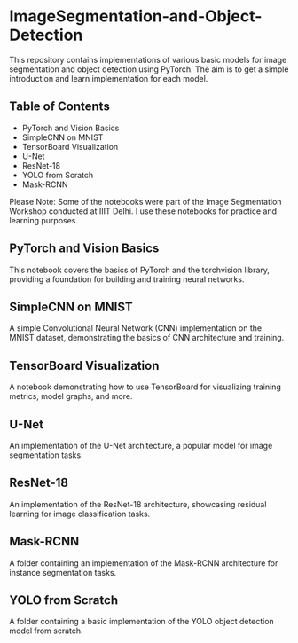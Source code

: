 # ImageSegmentation-and-Object-Detection
This repository contains implementations of various basic models for image segmentation and object detection using PyTorch. The aim is to get a simple introduction and learn implementation for each model.

## Table of Contents
* PyTorch and Vision Basics
* SimpleCNN on MNIST
* TensorBoard Visualization
* U-Net
* ResNet-18
* YOLO from Scratch
* Mask-RCNN

Please Note: Some of the notebooks were part of the Image Segmentation Workshop conducted at IIIT Delhi. I use these notebooks for practice and learning purposes.

## PyTorch and Vision Basics

This notebook covers the basics of PyTorch and the torchvision library, providing a foundation for building and training neural networks.

## SimpleCNN on MNIST

A simple Convolutional Neural Network (CNN) implementation on the MNIST dataset, demonstrating the basics of CNN architecture and training.

## TensorBoard Visualization

A notebook demonstrating how to use TensorBoard for visualizing training metrics, model graphs, and more.

## U-Net

An implementation of the U-Net architecture, a popular model for image segmentation tasks.

## ResNet-18

An implementation of the ResNet-18 architecture, showcasing residual learning for image classification tasks.

## Mask-RCNN

A folder containing an implementation of the Mask-RCNN architecture for instance segmentation tasks.

## YOLO from Scratch

A folder containing a basic implementation of the YOLO object detection model from scratch.